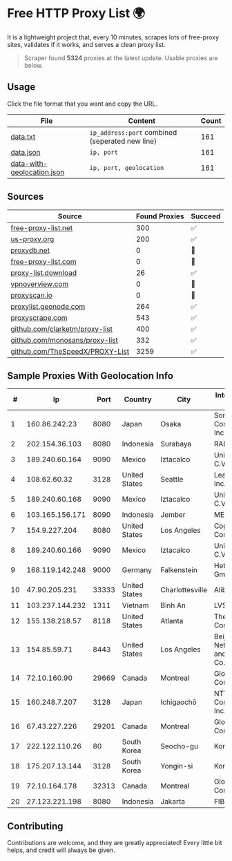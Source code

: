 
# Free HTTP Proxy List 🌍

It is a lightweight project that, every 10 minutes, scrapes lots of free-proxy sites, validates if it works, and serves a clean proxy list.


> Scraper found **5324** proxies at the latest update. Usable proxies are below.

## Usage

Click the file format that you want and copy the URL.


|File|Content|Count|
|----|-------|-----|
|[data.txt](https://raw.githubusercontent.com/themiralay/Proxy-List-World/master/data.txt)|`ip_address:port` combined (seperated new line)|161|
|[data.json](https://raw.githubusercontent.com/themiralay/Proxy-List-World/master/data.json)|`ip, port`|161|
|[data-with-geolocation.json](https://raw.githubusercontent.com/themiralay/Proxy-List-World/master/data-with-geolocation.json)|`ip, port, geolocation`|161|

## Sources

|Source|Found Proxies|Succeed|
|------|-------------|-------|
|[free-proxy-list.net](https://free-proxy-list.net)|300|✅|
|[us-proxy.org](https://www.us-proxy.org)|200|✅|
|[proxydb.net](http://proxydb.net)|0|🚫|
|[free-proxy-list.com](https://free-proxy-list.com/?page=&port=&type%5B%5D=http&type%5B%5D=https&up_time=0&search=Search)|0|🚫|
|[proxy-list.download](https://www.proxy-list.download/HTTP)|26|✅|
|[vpnoverview.com](https://vpnoverview.com/privacy/anonymous-browsing/free-proxy-servers)|0|🚫|
|[proxyscan.io](https://www.proxyscan.io)|0|🚫|
|[proxylist.geonode.com](https://proxylist.geonode.com/api/proxy-list?limit=300&page=1&sort_by=lastChecked&sort_type=desc&protocols=http,https)|264|✅|
|[proxyscrape.com](https://api.proxyscrape.com/v2/?request=displayproxies&protocol=http&timeout=10000&country=all&ssl=all&anonymity=all)|543|✅|
|[github.com/clarketm/proxy-list](https://raw.githubusercontent.com/clarketm/proxy-list/master/proxy-list-raw.txt)|400|✅|
|[github.com/monosans/proxy-list](https://raw.githubusercontent.com/monosans/proxy-list/main/proxies/http.txt)|332|✅|
|[github.com/TheSpeedX/PROXY-List](https://raw.githubusercontent.com/TheSpeedX/PROXY-List/master/http.txt)|3259|✅|


## Sample Proxies With Geolocation Info

|#|Ip|Port|Country|City|Internet Service Provider|
|-|--|----|-------|----|-------------------------|
|1|160.86.242.23|8080|Japan|Osaka|Sony Network Communications Inc|
|2|202.154.36.103|8080|Indonesia|Surabaya|RADNET-BDG|
|3|189.240.60.164|9090|Mexico|Iztacalco|Uninet S.A. de C.V.|
|4|108.62.60.32|3128|United States|Seattle|Leaseweb USA, Inc.|
|5|189.240.60.168|9090|Mexico|Iztacalco|Uninet S.A. de C.V.|
|6|103.165.156.171|8090|Indonesia|Jember|MEGADATA-ISP|
|7|154.9.227.204|8080|United States|Los Angeles|Cogent Communications|
|8|189.240.60.166|9090|Mexico|Iztacalco|Uninet S.A. de C.V.|
|9|168.119.142.248|9000|Germany|Falkenstein|Hetzner Online GmbH|
|10|47.90.205.231|33333|United States|Charlottesville|Alibaba.com LLC|
|11|103.237.144.232|1311|Vietnam|Bình An|LVSOFT|
|12|155.138.218.57|8118|United States|Atlanta|The Constant Company|
|13|154.85.59.71|8443|United States|Los Angeles|Beijing Baidu Netcom Science and Technology Co., Ltd.|
|14|72.10.160.90|29669|Canada|Montreal|GloboTech Communications|
|15|160.248.7.207|3128|Japan|Ichigaochō|NTT PC Communications, Inc.|
|16|67.43.227.226|29201|Canada|Montreal|GloboTech Communications|
|17|222.122.110.26|80|South Korea|Seocho-gu|Korea Telecom|
|18|175.207.13.144|3128|South Korea|Yongin-si|Korea Telecom|
|19|72.10.164.178|32313|Canada|Montreal|GloboTech Communications|
|20|27.123.221.198|8080|Indonesia|Jakarta|FIBERNET|



## Contributing

Contributions are welcome, and they are greatly appreciated! Every
little bit helps, and credit will always be given.

